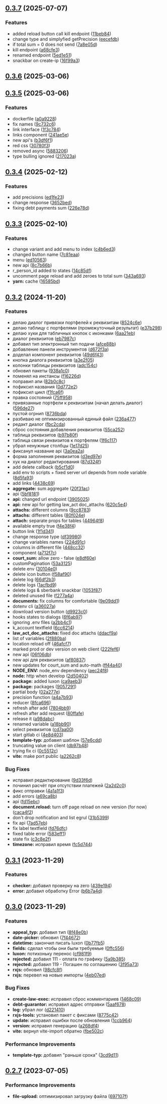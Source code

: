 

## [0.3.7](https://git.usb.ru/send/client/compare/v0.3.6...v0.3.7) (2025-07-07)


### Features

* added reload button call kill endpoint ([11beb84](https://git.usb.ru/send/client/commit/11beb848b9136601ac386ea0c700e461faafa4c3))
* change type and simplyfied getPrecision ([eecefdb](https://git.usb.ru/send/client/commit/eecefdb213ab4afee17cc446976a0d614aeeddb9))
* if total sum = 0 does not send ([7a8e05d](https://git.usb.ru/send/client/commit/7a8e05df7f1ea24a54ad5e4062b548b0cfc36e21))
* kill endpoint ([a68cfe3](https://git.usb.ru/send/client/commit/a68cfe3b76f83e754f742ace49fe8721be34b768))
* renamed endpoint ([5ed1e51](https://git.usb.ru/send/client/commit/5ed1e511382e9b748215e5f7985675af7316b90f))
* snackbar on create-ip ([16f99a3](https://git.usb.ru/send/client/commit/16f99a350118c8e4435e7d3c1b538cf39d75e84b))

## [0.3.6](https://git.usb.ru/send/client/compare/v0.3.5...v0.3.6) (2025-03-06)

## [0.3.5](https://git.usb.ru/send/client/compare/v0.3.4...v0.3.5) (2025-03-06)


### Features

* dockerfile ([a0a9228](https://git.usb.ru/send/client/commit/a0a9228c2832e0d6768558722bd61efa4c771de7))
* fix names ([9c732c6](https://git.usb.ru/send/client/commit/9c732c6d34b1ff1d3474d0d41bbbeef8abc6b32e))
* link interface ([1f3c784](https://git.usb.ru/send/client/commit/1f3c78489bc0d7c8650e808470cb1e7327cb9895))
* links component ([241ae5e](https://git.usb.ru/send/client/commit/241ae5e267622d63ed846ee6716ec232b67d274b))
* new api's ([b3df6f1](https://git.usb.ru/send/client/commit/b3df6f1803a48393d2eb5492b9f210e5e3cb9765))
* red css ([30780f3](https://git.usb.ru/send/client/commit/30780f375199b8497fe69edf8acc7eb0e5133b5f))
* removed async ([5883206](https://git.usb.ru/send/client/commit/5883206581dba236bc8300a558e876227de431a2))
* type bulling ignored ([217023a](https://git.usb.ru/send/client/commit/217023a2d9441c8b6d5388834282b567a1a8dfe7))

## [0.3.4](https://git.usb.ru/send/client/compare/v0.3.3...v0.3.4) (2025-02-12)


### Features

* add precisions ([ed1fe23](https://git.usb.ru/send/client/commit/ed1fe2340cd4ac0322676072cc509eff8914826b))
* change response ([3652bed](https://git.usb.ru/send/client/commit/3652bed6c34e9b5d2de2b6f84a7bc5d43557a641))
* fixing debt payments sum ([226e78d](https://git.usb.ru/send/client/commit/226e78d910735e822ea9d87c5b6a390c8906b3e5))

## [0.3.3](https://git.usb.ru/send/client/compare/v0.3.2...v0.3.3) (2025-02-10)


### Features

* change variant and add menu to index ([c4b6ed3](https://git.usb.ru/send/client/commit/c4b6ed378857a9a2cb4192b3975548b8da2c3b7d))
* changed button name ([7c81eaa](https://git.usb.ru/send/client/commit/7c81eaa87f8a1fe98e0f9d5834d84a134359a2c2))
* menu ([ed10563](https://git.usb.ru/send/client/commit/ed10563c5429dfa6c7c156159b5dc53d4480a5fa))
* new api ([8c7b66b](https://git.usb.ru/send/client/commit/8c7b66bd3ef4559be165c4ed24fc68eb9fbff0fe))
* r_person_id added to states ([14c85df](https://git.usb.ru/send/client/commit/14c85df751e14ef759cae88db9f2eb87e0fb7d78))
* uncomment page reload and add zeroes to total sum ([343a693](https://git.usb.ru/send/client/commit/343a693ebb2cefbc3d19841de24e796791dd659b))
* **yarn:** cache ([16585bd](https://git.usb.ru/send/client/commit/16585bd3c8c1d8f680e317e78eafc1af9f3efb63))

## [0.3.2](https://git.usb.ru/send/client/compare/v0.3.1...v0.3.2) (2024-11-20)


### Features

* делаю диалог привязки портфелей к реквизитам ([8524c6e](https://git.usb.ru/send/client/commit/8524c6e87ba44e4f9401933fe80f8f63fcae10d4))
* делаю таблицу с портфелями (промежуточный результат) ([e37b298](https://git.usb.ru/send/client/commit/e37b2983944808a98acadd100173baef21cdd6ef))
* делаю хуки для табличных кнопок с иконками ([6aa21eb](https://git.usb.ru/send/client/commit/6aa21eb4bb9d946b3397c22cbb383c517d51b9ef))
* диалог реквизитов ([eb7987c](https://git.usb.ru/send/client/commit/eb7987cc2bd5d8fcc7cdd085341f86eb21c2dc28))
* добавил тип электронный тип подачи ([afce88b](https://git.usb.ru/send/client/commit/afce88b25f02b5fdf21808161292be4d412d9169))
* добавление панели инструментов ([d672f3a](https://git.usb.ru/send/client/commit/d672f3a7c92de111eb62ab05bae9ec217d6bb4fb))
* доделал компонент реквизитов ([49d6f43](https://git.usb.ru/send/client/commit/49d6f438116078e2779840f4c3684ef6384168b4))
* кнопка диалога реквизитов ([a3e2f05](https://git.usb.ru/send/client/commit/a3e2f050efa07178a009da7d80b94ffb0ddd15c2))
* колонки таблицы реквизитов ([adc154c](https://git.usb.ru/send/client/commit/adc154c6a164450c97557319e3efb46b989f758f))
* обновил пакеты ([938a1c0](https://git.usb.ru/send/client/commit/938a1c0af833ab1a295c65db04f55a0c560c5f42))
* поменял на инстансы ([f16226d](https://git.usb.ru/send/client/commit/f16226dbedc921216a47abb9394aead74e5afe01))
* поправил апи ([82b0c8c](https://git.usb.ru/send/client/commit/82b0c8c4f59a6b7d67b2d6d327241ee306644387))
* пофиксил названия ([0d772e2](https://git.usb.ru/send/client/commit/0d772e2c0bc3580f3135469616a0da9ac8ad8ccd))
* пофиксил цикл ([f1fca6f](https://git.usb.ru/send/client/commit/f1fca6f5795cdce873cb958031e35298c60382b6))
* правка состояний ([75ff958](https://git.usb.ru/send/client/commit/75ff958306cce46e64b34ca812107622b1ba6c1f))
* привязанные портфели к реквизитам (начал делать диалог) ([596de27](https://git.usb.ru/send/client/commit/596de278b2db801c6cb105e1184dffcfee242a33))
* пустой огрнип ([8736bda](https://git.usb.ru/send/client/commit/8736bda1b8d15c3ffbc8372f3145587472775bec))
* разбиваю не оптимизированный единый файл ([236a477](https://git.usb.ru/send/client/commit/236a477a337c73150de548997f633a788531de08))
* редакт диалог ([fbc2cda](https://git.usb.ru/send/client/commit/fbc2cda890ee7fbcc611cf8fb054ffaf1023f036))
* сброс состояния добавления реквизитов ([55ca252](https://git.usb.ru/send/client/commit/55ca2526f449f9d22067b931579beb0e4ead51e5))
* таблица реквизитов ([b97b80f](https://git.usb.ru/send/client/commit/b97b80f82f898bc23e31909ce5445d1ef8587884))
* таблица связи реквизитов к портфелям ([1f6c117](https://git.usb.ru/send/client/commit/1f6c1174ae12c63e37d093a04211bb3ee32e63f2))
* убрал ненужные столбцы ([1e17d25](https://git.usb.ru/send/client/commit/1e17d258fc4df17dd1308ff437942d0435344593))
* фиксанул название api ([3a0ea2a](https://git.usb.ru/send/client/commit/3a0ea2ae69fce27972c13f780682aa8b719406cc))
* форма заполнения реквизитов ([d3ed97e](https://git.usb.ru/send/client/commit/d3ed97e23373d95b8fe135afc1aa1bd2432550b1))
* хук на диалог редактирования ([87d324f](https://git.usb.ru/send/client/commit/87d324f71ecb5e99bcb919a42412f37675f1dba6))
* add delete callback ([b5cf1d0](https://git.usb.ru/send/client/commit/b5cf1d0c7d8ab5ab39b6f0707114bb01b9c6e2a6))
* add env to scripts + fixed server url depends from node variable ([8d5fa93](https://git.usb.ru/send/client/commit/8d5fa93215dce84dbe0d0a30205f9d30f978950c))
* add links ([4438c69](https://git.usb.ru/send/client/commit/4438c69e1d9533fbc734ad28e9de3d29caaf1799))
* **aggregate:** sum aggregate ([20f31ac](https://git.usb.ru/send/client/commit/20f31aca2e1875e85ce5fb32cc7b30cc3571e187))
* api ([5bf8181](https://git.usb.ru/send/client/commit/5bf81816617002072b16492ad2be7ad831d0304b))
* **api:** changed url endpoint ([3905025](https://git.usb.ru/send/client/commit/39050254c79bc5421d02971b527be10b21f738bd))
* **api:** new api for getting law_act doc_attachs ([620c5e4](https://git.usb.ru/send/client/commit/620c5e43ade7f995f616d5b57db0ef15a81f994f))
* **attachs:** different columns ([9cc8783](https://git.usb.ru/send/client/commit/9cc87838cfc0a3a726908af3bf2d2355bf21cd53))
* **attachs:** different tables ([80f024e](https://git.usb.ru/send/client/commit/80f024e8c11ca5bcc44220beaef469686dc5d243))
* **attach:** separate props for tables ([44964f8](https://git.usb.ru/send/client/commit/44964f80b44752bbf10c9503ce1c46f03ca7372b))
* available empty true ([f4e38f4](https://git.usb.ru/send/client/commit/f4e38f4f8d58884d5b50859b67b6802ff2c7afc1))
* button link ([1f1d341](https://git.usb.ru/send/client/commit/1f1d34149009cf915f2f421bdeff6167e187ba24))
* change response type ([df39980](https://git.usb.ru/send/client/commit/df39980c70ba391e93bda01abcda7b6e9e99cfb3))
* change variables names ([224d91c](https://git.usb.ru/send/client/commit/224d91cb6bfffb74dcd5e922aa6e744e9c492f1d))
* columns in different file ([448cc32](https://git.usb.ru/send/client/commit/448cc32e8e1a48c88a1734f4d5f39eacc4c45128))
* component ([a712f7c](https://git.usb.ru/send/client/commit/a712f7cd5a04448fcab02202e8cdaf29b07f7109))
* **court_sum:** allow zero - false ([e8df60e](https://git.usb.ru/send/client/commit/e8df60ef1953c49555c51f3362dfbd2153c168c4))
* customPagination ([53a3125](https://git.usb.ru/send/client/commit/53a3125ad4fda8b36305c7ad627cf079f69eb86b))
* delete env ([30104e0](https://git.usb.ru/send/client/commit/30104e0d6e525519a0021d4a9d6fa5ceafdda9a7))
* delete icon button ([f58af90](https://git.usb.ru/send/client/commit/f58af90b714afdf0e1866bcc0d3ab98deb998280))
* delete log ([66df2b3](https://git.usb.ru/send/client/commit/66df2b35f960b78dbb48710b3277fd81402d9fd9))
* delete logs ([1acfbd9](https://git.usb.ru/send/client/commit/1acfbd9f9a07ee3e3f2f15d629e63a6b09605284))
* delete logs & sberbank snackbar ([1053f87](https://git.usb.ru/send/client/commit/1053f87bea59794c4b196516bd5d5bacca198274))
* deleted unused file ([f277a4a](https://git.usb.ru/send/client/commit/f277a4a145d331bbadacfacf83447b3e453222e0))
* **documents:** fix columns for comfortable ([9e09dd1](https://git.usb.ru/send/client/commit/9e09dd18f8d2bf96d728de9368cf4b684dfacc75))
* dotenv cli ([a36027a](https://git.usb.ru/send/client/commit/a36027abcb177d76dad5770c9dce20f27c75c9fc))
* download version button ([d9923c0](https://git.usb.ru/send/client/commit/d9923c05f9b22f1b16fdc2b9f051ce2c564dd215))
* hooks states to dialogs ([6f6ab97](https://git.usb.ru/send/client/commit/6f6ab97bc39d7075d91e1588e8ec1d46e6da98b1))
* ignoring .env files ([a2bb4c1](https://git.usb.ru/send/client/commit/a2bb4c19974704ba4c614050e2b45c929de683d1))
* k_account textfield ([6cc6214](https://git.usb.ru/send/client/commit/6cc62145d40512b6f7dcda73becc856172da0cc2))
* **law_act_doc_attachs:** fixed doc attachs ([ddacf9a](https://git.usb.ru/send/client/commit/ddacf9ac9b0c91333b182c6a2ae46002fedc5d07))
* list of variables ([2f880ba](https://git.usb.ru/send/client/commit/2f880ba2334b3adc586195ec6f42de86ad1f9c2a))
* location reload off ([46afcf7](https://git.usb.ru/send/client/commit/46afcf766c0f8502c1a40f514b71c745942bd69a))
* marked prod or dev version on web client ([222fef6](https://git.usb.ru/send/client/commit/222fef62d16cb3529ae8ebd1e88db941157d4872))
* new api ([06f06db](https://git.usb.ru/send/client/commit/06f06dba1ea0ab891d4cbd7e1ee39ddd2e44642a))
* new api для реквизитов ([af80837](https://git.usb.ru/send/client/commit/af80837a67c59cf490cfc4b4236d91e104bb9262))
* new updates for court_sum and auto-math ([ff44a40](https://git.usb.ru/send/client/commit/ff44a40cfc9d6673981621e50ab02a111f00468f))
* **NODE_ENV:** node_env dependency ([aec24f8](https://git.usb.ru/send/client/commit/aec24f80e0c2f7fbeff104473fe96c54cf2d6451))
* **node:** http when develop ([2d50402](https://git.usb.ru/send/client/commit/2d50402a6991cb7a40322fefa7c2d1c9c30b573e))
* **package:** added luxon ([ca9aeb3](https://git.usb.ru/send/client/commit/ca9aeb37b6a36b6b9d9ceae3117d89774a0f3b4d))
* **package:** packages ([9057291](https://git.usb.ru/send/client/commit/90572913b10a93f72f66b1fc246f02256466666b))
* partial body ([02a277e](https://git.usb.ru/send/client/commit/02a277efcf621fb3a1287745b42f6d6298672e9b))
* precision function ([a4a7b93](https://git.usb.ru/send/client/commit/a4a7b936690d626024736309f3c23a0eb71bd36d))
* reducer ([8fca696](https://git.usb.ru/send/client/commit/8fca696c625e35afdb65dd0c854e0f6d57ce36b1))
* refresh after add ([7804bb9](https://git.usb.ru/send/client/commit/7804bb96c64c7641f957fdf0e23d4e07fceb2e98))
* refresh after add request ([80ffafe](https://git.usb.ru/send/client/commit/80ffafeb0a8b9777b3009e91dc006621437f91a5))
* release it ([a98dabc](https://git.usb.ru/send/client/commit/a98dabc68e4020168668d1312c1cdbdf18430e9a))
* renamed variable ([a18bb90](https://git.usb.ru/send/client/commit/a18bb90af7b532634a0a399a6e3b765deb4063d7))
* select реквизитов ([cd7aa00](https://git.usb.ru/send/client/commit/cd7aa00b4a47887a958b1a51463c69479668423c))
* start gitlab ci ([4e8d403](https://git.usb.ru/send/client/commit/4e8d403affa3829844dae8a8c1fdcf3278c82c1d))
* **template-typ:** добавил шаблон ([57e6cdd](https://git.usb.ru/send/client/commit/57e6cddcdc48ef26baf2a317c68a7e559fd03658))
* truncating value on client ([db97b48](https://git.usb.ru/send/client/commit/db97b489bd523ee934c41f7f207e2fed4c9ccffb))
* trying fix ci ([0c5512c](https://git.usb.ru/send/client/commit/0c5512c22051e8b4ffacf56bda76d71df7da5506))
* **vite:** make port public ([a2262c8](https://git.usb.ru/send/client/commit/a2262c88355619d3f670246f35c67e9788c0b2be))


### Bug Fixes

* исправил редактирование ([9d33f6d](https://git.usb.ru/send/client/commit/9d33f6db017b9372da464c02a6c233c563bbfa4c))
* починил расчёт при отсутствии платежей ([2a2d2c0](https://git.usb.ru/send/client/commit/2a2d2c07f481be997aa1318f48ac5679954baa73))
* фикс отправки ([4a1a1f3](https://git.usb.ru/send/client/commit/4a1a1f330966c61deac4477e99a3d3ca46c6b1d1))
* add errors ([a69ca8b](https://git.usb.ru/send/client/commit/a69ca8b9d67941055149930763c4bdd84180b3c0))
* api ([fd15ebc](https://git.usb.ru/send/client/commit/fd15ebc7198b2c61df25b933db84e215fc0ffb1e))
* **document.reload:** turn off page reload on new version (for now) ([caca4f2](https://git.usb.ru/send/client/commit/caca4f2736632cfd8be005a57dda33d39723bf06))
* don't drop notification and list egrul ([31b5399](https://git.usb.ru/send/client/commit/31b539979d6253d05f645f58d159839393c3282c))
* fix api ([7ad57eb](https://git.usb.ru/send/client/commit/7ad57ebcb732ad7de08f1457f656ea61ec2af02d))
* fix label textfield ([fd76dfc](https://git.usb.ru/send/client/commit/fd76dfc06eba8c261a3beae2f10941a8e6f1597d))
* fixed table error ([583eff1](https://git.usb.ru/send/client/commit/583eff15e43e10d0ff6659d69777f2cbb8528c4a))
* state fix ([c3c8e2f](https://git.usb.ru/send/client/commit/c3c8e2f0bd1acaabb1be6ba6bda6fc04239dcca7))
* **timezone:** исправил время ([fc5d744](https://git.usb.ru/send/client/commit/fc5d744bf4f1b29f6c067e816e9a6d9ac6ecfcee))

## [0.3.1](https://git.usb.ru/send/client/compare/v0.3.0...v0.3.1) (2023-11-29)


### Features

* **checker:** добавил проверку на zero ([439e194](https://git.usb.ru/send/client/commit/439e1940ceb49beca22133abdeb05aadbe57ca25))
* **error:** добавил обработку Error ([b6b7a4d](https://git.usb.ru/send/client/commit/b6b7a4ded1bc96031d74f87bdc49ed99eb75c644))

## [0.3.0](https://git.usb.ru/send/client/compare/v0.2.7...v0.3.0) (2023-11-29)


### Features

* **appeal_typ:** добавил тип ([8f48e0b](https://git.usb.ru/send/client/commit/8f48e0b297133c3fd1b0a167ede944e61b73e95c))
* **date-picker:** обновил ([7f44672](https://git.usb.ru/send/client/commit/7f4467200d5584970346a858e0406a0456440a11))
* **datetime:** закончил писать luxon ([0b77fb5](https://git.usb.ru/send/client/commit/0b77fb5d43cadcb809811bbd51d03d331e8d1e46))
* **fields:** сделал чтобы они были требуемые ([0ffc556](https://git.usb.ru/send/client/commit/0ffc556866e1af010a411ff083b9f4fac34de4b8))
* **luxon:** потихоньку перенос ([cf981f9](https://git.usb.ru/send/client/commit/cf981f94b18bc8807407cad5b438e6d19a6f3443))
* **rejected:** добавил 111 - оплата по графику ([5a9b385](https://git.usb.ru/send/client/commit/5a9b3850670adf967715ca062c07923a7c083a6e))
* **rejected:** добавил 119 - Погашен по соглашению ([3f95a73](https://git.usb.ru/send/client/commit/3f95a73fc31d1ac9c59d2af77fbe7ebfef561d1b))
* **rxjs:** обновил ([98cfc8f](https://git.usb.ru/send/client/commit/98cfc8f034b3396bd77493b6566f025df6d2b473))
* **rxjs:** перевел на новые импорты ([4eb07ed](https://git.usb.ru/send/client/commit/4eb07edc1df8f521a13b368e161aca2f5cee6382))


### Bug Fixes

* **create-law-exec:** исправил сброс комментариев ([1468c09](https://git.usb.ru/send/client/commit/1468c09d543b7d997b6a732ca3e1f3753fff6a07))
* **debt-guarantor:** исправил адрес отправки ([5aaf678](https://git.usb.ru/send/client/commit/5aaf678e10f5cf4a523a0ee2fa249ec23e79fbb6))
* **log:** убрал лог ([d221410](https://git.usb.ru/send/client/commit/d22141072014a19d29d00afc4c9adfe60aa410a4))
* **rxjs-tools:** установил пакет с фиксами ([8775c42](https://git.usb.ru/send/client/commit/8775c42ab73e2ca3ef7e0139cd945d815435937c))
* **update:** исправил ошибки после обновления ([1ccb964](https://git.usb.ru/send/client/commit/1ccb964053e74531b6728470ae8f98ef6e711168))
* **version:** исправил генерацию ([a268df4](https://git.usb.ru/send/client/commit/a268df449babab5050aa2f79ebec36480fec8c58))
* **vite:** вернул vite-import обратно ([fbe502c](https://git.usb.ru/send/client/commit/fbe502c2bb46273005224db7e224fe1d2fa90bc7))


### Performance Improvements

* **template-typ:** добавил "раньше срока" ([3cd9d11](https://git.usb.ru/send/client/commit/3cd9d118fbc2fccbb8095437ca61b1cdb4015774))

## [0.2.7](https://git.usb.ru/send/client/compare/v0.2.6...v0.2.7) (2023-07-05)


### Performance Improvements

* **file-upload:** оптимизировал загрузку файла ([697107f](https://git.usb.ru/send/client/commit/697107f25a5b1b8ffb6fc54f77e4bb9235510df3))
